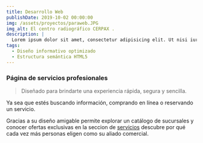 ```yaml
---
title: Desarrollo Web
publishDate: 2019-10-02 00:00:00
img: /assets/proyectos/paraweb.JPG
img_alt: El centro radiográfico CERPAX .
description: |
  Lorem ipsum dolor sit amet, consectetur adipisicing elit. Ut nisi iure ullam omnis excepturi voluptate dolorem, facere id? Laudantium expedita quaerat obcaecati fuga odio! Ea illo quibusdam repellendus consequuntur voluptates?.
tags:
  - Diseño informativo optimizado
  - Estructura semántica HTML5
---
```

### Página de servicios profesionales

>Diseñado para brindarte una experiencia rápida, segura y sencilla.

Ya sea que estés buscando información, comprando en línea o reservando un servicio.

Gracias a su diseño amigable permite explorar un catálogo de sucursales y conocer ofertas exclusivas en la seccion de [servicios](https://cerpax.com/tomografia/) descubre por qué cada vez más personas eligen como su aliado comercial.

